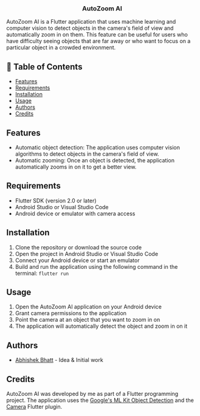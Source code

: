 <h3 align="center">AutoZoom AI</h3>
AutoZoom AI is a Flutter application that uses machine learning and computer vision to detect objects in the camera's field of view and automatically zoom in on them. This feature can be useful for users who have difficulty seeing objects that are far away or who want to focus on a particular object in a crowded environment.

## 📝 Table of Contents
- [Features](#features)
- [Requirements](#requirements)
- [Installation](#installation)
- [Usage](#usage)
- [Authors](#authors)
- [Credits](#credits)

## Features <a name = "features"></a>
- Automatic object detection: The application uses computer vision algorithms to detect objects in the camera's field of view.
- Automatic zooming: Once an object is detected, the application automatically zooms in on it to get a better view.

## Requirements <a name = "requirements"></a>
- Flutter SDK (version 2.0 or later)
- Android Studio or Visual Studio Code
- Android device or emulator with camera access

## Installation <a name = "installation"></a>
1. Clone the repository or download the source code
2. Open the project in Android Studio or Visual Studio Code
3. Connect your Android device or start an emulator
4. Build and run the application using the following command in the terminal: `flutter run`

## Usage <a name = "usage"></a>
1. Open the AutoZoom AI application on your Android device
2. Grant camera permissions to the application
3. Point the camera at an object that you want to zoom in on
4. The application will automatically detect the object and zoom in on it

## Authors <a name = "authors"></a>
- [Abhishek Bhatt](https://github.com/bhattabhi013) - Idea & Initial work

## Credits <a name = "credits"></a>
AutoZoom AI was developed by me as part of a Flutter programming project. The application uses the [Google's ML Kit Object Detection](https://pub.dev/packages/google_mlkit_object_detection) and the [Camera](https://pub.dev/packages/camera) Flutter plugin.
